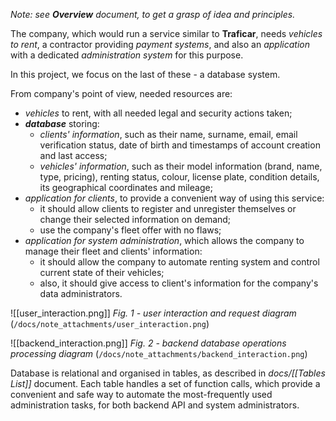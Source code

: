 *Note: see **Overview** document, to get a grasp of idea and principles.*

The company, which would run a service similar to **Traficar**, needs *vehicles to rent*, a contractor providing *payment systems*, and also an *application* with a dedicated *administration system* for this purpose.

In this project, we focus on the last of these - a database system.

From company's point of view, needed resources are:
- *vehicles* to rent, with all needed legal and security actions taken;
- ***database*** storing:
	- *clients' information*, such as their name, surname, email, email verification status, date of birth and timestamps of account creation and last access;
	- *vehicles' information*, such as their model information (brand, name, type, pricing), renting status, colour, license plate, condition details, its geographical coordinates and mileage;
- *application for clients*, to provide a convenient way of using this service:
	- it should allow clients to register and unregister themselves or change their selected information on demand;
	- use the company's fleet offer with no flaws;
- *application for system administration*, which allows the company to manage their fleet and clients' information:
	- it should allow the company to automate renting system and control current state of their vehicles;
	- also, it should give access to client's information for the company's data administrators.

![[user_interaction.png]]
*Fig. 1 - user interaction and request diagram* (```/docs/note_attachments/user_interaction.png```)

![[backend_interaction.png]]
*Fig. 2 - backend database operations processing diagram* (```/docs/note_attachments/backend_interaction.png```)

Database is relational and organised in tables, as described in *docs/[[Tables List]]* document. Each table handles a set of function calls, which provide a convenient and safe way to automate the most-frequently used administration tasks, for both backend API and system administrators. 
